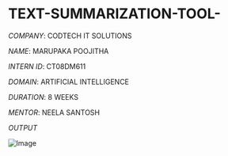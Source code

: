 # TEXT-SUMMARIZATION-TOOL-

*COMPANY*: CODTECH IT SOLUTIONS

*NAME*: MARUPAKA POOJITHA

*INTERN ID*: CT08DM611

*DOMAIN*: ARTIFICIAL INTELLIGENCE

*DURATION*: 8 WEEKS

*MENTOR*: NEELA SANTOSH

*OUTPUT*

![Image](https://github.com/user-attachments/assets/adefb2e1-fab0-418c-a90c-ebb9c0b0f81e)

